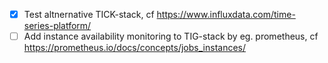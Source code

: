 - [x] Test altnernative TICK-stack, cf https://www.influxdata.com/time-series-platform/
- [ ] Add instance availability monitoring to TIG-stack by eg. prometheus, cf https://prometheus.io/docs/concepts/jobs_instances/
